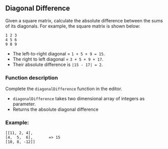 ## Diagonal Difference
Given a square matrix, calculate the absolute difference between the sums of its diagonals.
For example, the square matrix  is shown below:

    1 2 3
    4 5 6
    9 8 9  

- The left-to-right diagonal = `1 + 5 + 9 = 15`. 
- The right to left diagonal = `3 + 5 + 9 + 17`.
- Their absolute difference is `|15 - 17| = 2`.


### Function description
Complete the `diagonalDifference` function in the editor.
- `diagonalDifference` takes two dimensional array of integers as parameter.
- Returns the absolute diagonal difference

### Example:
    [[11, 2, 4],
    [4,  5,  6],       => 15
    [10, 8, -12]]
